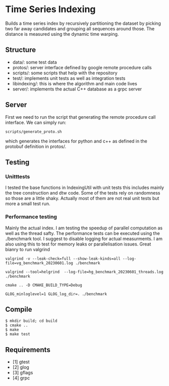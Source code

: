 # Time Series Indexing

Builds a time series index by recursively partitioning the dataset
by picking two far away candidates and grouping all sequences around those.
The distance is measured using the dynamic time warping.

## Structure

+ data/: some test data
+ protos/: server interface defined by google remote procedure calls
+ scripts/: some scripts that help with the repository
+ test/: implements unit tests as well as integration tests
+ libindexing/: this is where the algorithm and main code lives
+ server/: implements the actual C++ database as a grpc server

## Server
First we need to run the script that generating the remote procedure call interface. We can simply run:

```
scripts/generate_proto.sh
```

which generates the interfaces for python and c++ as defined in the protobuf definition in protos/.

## Testing
### Unitttests
I tested the base functions in IndexingUtil with unit tests
this includes mainly the tree construction and dtw code. Some
of the tests rely on randomness so those are a little shaky.
Actually most of them are not real unit tests but more a small test run.

### Performance testing
Mainly the actual index. I am testing the speedup of parallel computation
as well as the thread safty. The performance tests can be executed
using the ./benchmark tool. I suggest to disable logging for actual measurments.
I am also using this to test for memory leaks or parallelisation issues. Great bianry to run valgrind

```
valgrind -v --leak-check=full --show-leak-kinds=all --log-file=vg_benchmark_20230601.log ./benchmark
``` 

```
valgrind --tool=helgrind  --log-file=hg_benchmark_20230601_threads.log ./benchmark
```

```
cmake .. -D CMAKE_BUILD_TYPE=Debug
```

```
GLOG_minloglevel=1 GLOG_log_dir=. ./benchmark
```

## Compile

```
$ mkdir build; cd build
$ cmake ..
$ make
$ make test
```

## Requirements
+ [1] gtest
+ [2] glog
+ [3] gflags
+ [4] grpc